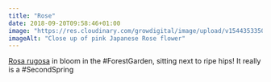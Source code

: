 ```yaml
---
title: "Rose"
date: 2018-09-20T09:58:46+01:00
image: "https://res.cloudinary.com/growdigital/image/upload/v1544353350/rose-43877817975.jpg"
imageAlt: "Close up of pink Japanese Rose flower"
---
```


[Rosa rugosa](http://temperate.theferns.info/viewtropical.php?id=Rosa+rugosa) in bloom in the #ForestGarden, sitting next to ripe hips! It really is a #SecondSpring

